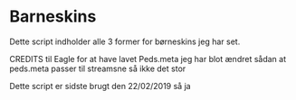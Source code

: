 # Barneskins

Dette script indholder alle 3 former for børneskins jeg har set.

CREDITS til Eagle for at have lavet Peds.meta jeg har blot ændret sådan at peds.meta passer til streamsne så ikke det stor

Dette script er sidste brugt den 22/02/2019 så ja
